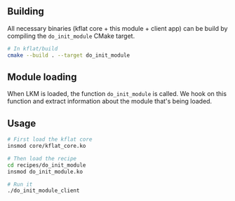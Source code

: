 ## Building
All necessary binaries (kflat core + this module + client app) can be build by compiling the `do_init_module` CMake target.
```bash
# In kflat/build
cmake --build . --target do_init_module
```

## Module loading

When LKM is loaded, the function `do_init_module` is called. We hook on this function and extract information about the module that's being loaded. 

## Usage

```bash
# First load the kflat core
insmod core/kflat_core.ko

# Then load the recipe
cd recipes/do_init_module
insmod do_init_module.ko

# Run it
./do_init_module_client
``` 
